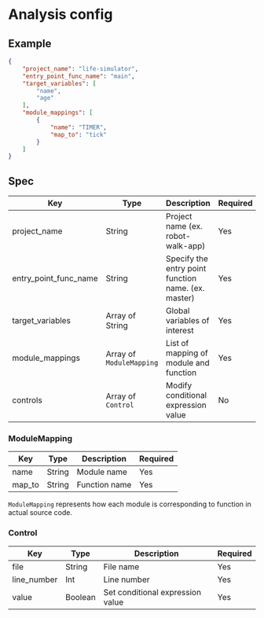 # Analysis config

## Example

```json
{
    "project_name": "life-simulator",
    "entry_point_func_name": "main",
    "target_variables": [
        "name",
        "age"
    ],
    "module_mappings": [
        {
            "name": "TIMER",
            "map_to": "tick"
        }
    ]
}
```

## Spec

|  Key | Type | Description | Required |
| --- | --- | --- | --- |
|  project_name | String | Project name (ex. robot-walk-app) | Yes |
|  entry_point_func_name | String | Specify the entry point function name. (ex. master) | Yes |
|  target_variables | Array of String | Global variables of interest | Yes |
|  module_mappings | Array of `ModuleMapping` | List of mapping of module and function | Yes |
|  controls | Array of `Control` | Modify conditional expression value | No |

### ModuleMapping

|  Key | Type | Description | Required |
| --- | --- | --- | --- |
|  name | String | Module name | Yes |
|  map_to | String | Function name | Yes |

`ModuleMapping` represents how each module is corresponding to function in actual source code.

### Control

|  Key | Type | Description | Required |
| --- | --- | --- | --- |
|  file | String | File name | Yes |
|  line_number | Int | Line number | Yes |
|  value | Boolean | Set conditional expression value | Yes |

